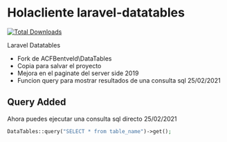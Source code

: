 Holacliente laravel-datatables
==============================

[![Total Downloads](https://img.shields.io/packagist/dt/holacliente/laravel-datatables.svg?style=flat-square)](https://packagist.org/packages/holacliente/laravel-datatables)

Laravel Datatables

- Fork de ACFBentveld\DataTables
- Copia para salvar el proyecto
- Mejora en el paginate del server side 2019
- Funcion query para mostrar resultados de una consulta sql 25/02/2021

## Query Added

Ahora puedes ejecutar una consulta sql directo 25/02/2021


```php
DataTables::query("SELECT * from table_name")->get();
```
